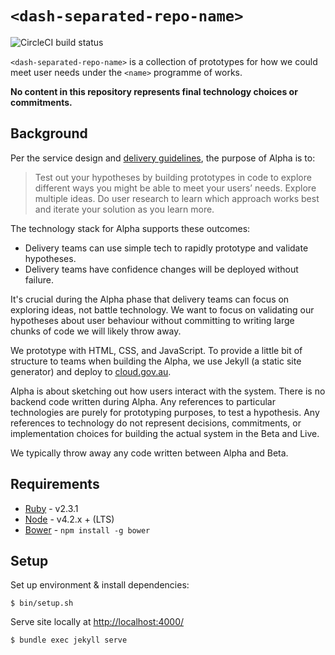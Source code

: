 # `<dash-separated-repo-name>`

![CircleCI build status](https://circleci.com/gh/AusDTO/gov-au-transitions-alpha.svg?style=shield)

`<dash-separated-repo-name>` is a collection of prototypes for how we could meet user needs under the `<name>` programme of works.

**No content in this repository represents final technology choices or commitments.**

## Background

Per the service design and [delivery guidelines](https://www.dto.gov.au/standard/service-design-and-delivery-process/), the purpose of Alpha is to:

> Test out your hypotheses by building prototypes in code to explore different ways you might be able to meet your users’ needs. Explore multiple ideas. Do user research to learn which approach works best and iterate your solution as you learn more.

The technology stack for Alpha supports these outcomes:

- Delivery teams can use simple tech to rapidly prototype and validate hypotheses.
- Delivery teams have confidence changes will be deployed without failure.

It's crucial during the Alpha phase that delivery teams can focus on exploring ideas, not battle technology. We want to focus on validating our hypotheses about user behaviour without committing to writing large chunks of code we will likely throw away.

We prototype with HTML, CSS, and JavaScript. To provide a little bit of structure to teams when building the Alpha, we use Jekyll (a static site generator) and deploy to [cloud.gov.au](http://docs.cloud.gov.au/).

Alpha is about sketching out how users interact with the system. There is no backend code written during Alpha. Any references to particular technologies are purely for prototyping purposes, to test a hypothesis. Any references to technology do not represent decisions, commitments, or implementation choices for building the actual system in the Beta and Live.

We typically throw away any code written between Alpha and Beta.

## Requirements

* [Ruby](https://www.ruby-lang.org/en/) - v2.3.1
* [Node](https://nodejs.org/en/) - v4.2.x + (LTS)
* [Bower](https://bower.io/) - `npm install -g bower`

## Setup

Set up environment & install dependencies:

```
$ bin/setup.sh
```

Serve site locally at [http://localhost:4000/](http://localhost:4000/)

```
$ bundle exec jekyll serve
```
